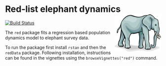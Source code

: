 Red-list elephant dynamics  <img src='african-elephant.jpg' align="right" height="120" />
===========================

[![Build Status](https://app.travis-ci.com/cttedwards/red.svg?token=oxZdiRsNesp8jgJE5pF3&branch=master)](https://app.travis-ci.com/cttedwards/red)

The `red` package fits a regression based population dynamics model to elephant survey data.

To run the package first install `rstan` and then the `redData` package. Following installation, instructions can be found in the vignettes using the `browseVignettes("red")` command.

